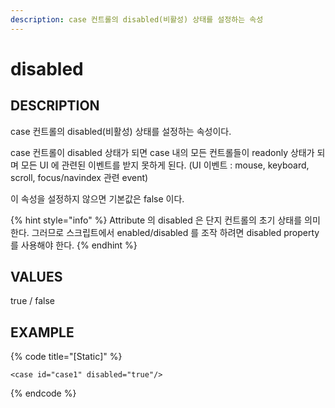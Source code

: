```yaml
---
description: case 컨트롤의 disabled(비활성) 상태를 설정하는 속성
---
```


# disabled

## DESCRIPTION

case 컨트롤의 disabled\(비활성\) 상태를 설정하는 속성이다.

case 컨트롤이 disabled 상태가 되면 case 내의 모든 컨트롤들이 readonly 상태가 되며 모든 UI 에 관련된 이벤트를 받지 못하게 된다. \(UI 이벤트 : mouse, keyboard, scroll, focus/navindex 관련 event\)

이 속성을 설정하지 않으면 기본값은 false 이다.

{% hint style="info" %}
Attribute 의 disabled 은 단지 컨트롤의 초기 상태를 의미한다. 그러므로 스크립트에서 enabled/disabled 를 조작 하려면 disabled property 를 사용해야 한다.
{% endhint %}

## VALUES

true / false

## EXAMPLE

{% code title="\[Static\]" %}
```markup
<case id="case1" disabled="true"/>
```
{% endcode %}

